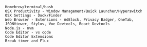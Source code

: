     Homebrew/terminal/bash
    OSX Productivity - Window Management/Quick Launcher/Hyperswitch
    OSX Settings - Dock/Finder
    Web Browser - Extensions - AdBlock, Privacy Badger, OneTab, JSONViewer, Stylus, Vue Devtools, React Devtools
    Node.js - nvm
    Code Editor - vs code
    Code Editor Extensions
    Break timer and Flux
